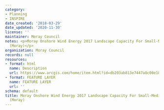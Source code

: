 ```yaml
---
category:
- Planning
- INSPIRE
date_created: '2018-03-29'
date_updated: '2020-11-30'
license: ''
maintainer: Moray Council
notes: <p>Moray Onshore Wind Energy 2017 Landscape Capacity For Small-Medium Typologies
  (Moray)</p>
organization: Moray Council
records: null
resources:
- format: html
  name: Description
  url: https://www.arcgis.com/home/item.html?id=db203ab813e7447a8c00e18d5dbf54e9
- format: FEATURE LAYER
  name: FEATURE LAYER
  url: ''
schema: default
title: Moray Onshore Wind Energy 2017 Landscape Capacity For Small-Medium Typologies
  (Moray)
---
```

